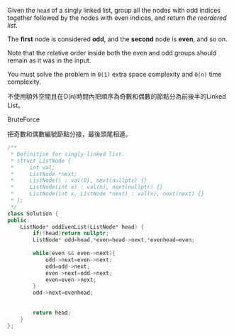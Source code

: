 Given the `head` of a singly linked list, group all the nodes with odd indices together followed by the nodes with even indices, and return _the reordered list_.

The **first** node is considered **odd**, and the **second** node is **even**, and so on.

Note that the relative order inside both the even and odd groups should remain as it was in the input.

You must solve the problem in `O(1)` extra space complexity and `O(n)` time complexity.

不使用額外空間且在O(n)時間內把順序為奇數和偶數的節點分為前後半的Linked List。

BruteForce

把奇數和偶數編號節點分接，最後頭尾相連。

```cpp
/**
 * Definition for singly-linked list.
 * struct ListNode {
 *     int val;
 *     ListNode *next;
 *     ListNode() : val(0), next(nullptr) {}
 *     ListNode(int x) : val(x), next(nullptr) {}
 *     ListNode(int x, ListNode *next) : val(x), next(next) {}
 * };
 */
class Solution {
public:
    ListNode* oddEvenList(ListNode* head) {
        if(!head)return nullptr;
        ListNode* odd=head,*even=head->next,*evenhead=even;
        
        while(even && even->next){
            odd->next=even->next;
            odd=odd->next;
            even->next=odd->next;
            even=even->next;
        }
        odd->next=evenhead;
        
        
        return head;
    }
};
```